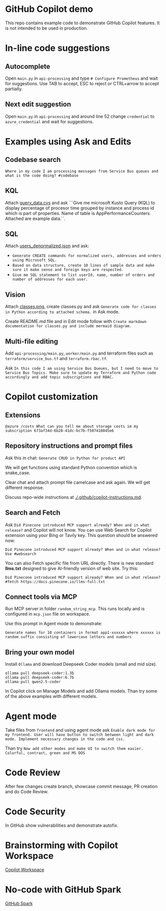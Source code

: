 # GitHub Copilot demo
This repo contains example code to demonstrate GitHub Copilot features. It is not intended to be used in production.

# In-line code suggestions
## Autocomplete
Open ```main.py``` in ```api-processing``` and type ```# Configure Prometheus``` and wait for suggestions. Use TAB to accept, ESC to reject or CTRL+arrow to accept partially.

## Next edit suggestion
Open ```main.py``` in ```api-processing``` and around line 52 change ```credential``` to ```azure_credential``` and wait for suggestions.

# Examples using Ask and Edits
## Codebase search
```Where in my code I am processing messages from Service Bus queues and what is the code doing? #codebase```

## KQL
Attach [query_data.cvs](./kql/query_data.csv) and ask ```Give me microsoft Kusto Query (KQL) to display percentage of procesor time grouped by instance and process id which is part of properties. Name of table is AppPerformanceCounters. Attached are example data.``.

## SQL
Attach [users_denormalized.json](./sql/users_denormalized.json) and ask:
- ```Generate CREATE commands for normalized users, addresses and orders using Microsoft SQL.```
- ```Based on data structure, create 10 lines of sample data and make sure it make sense and foreign keys are respected.```
- ```Give me SQL statement to list userId, name, number of orders and number of addresses for each user.```

## Vision
Attach [classes.png](./vision/classes.png), create classes.py and ask ```Generate code for classes in Python according to attached schema.```  in Ask mode.

Create README.md file and in Edit mode follow with ```Create markdown documentation for classes.py and include mermaid diagram.```

## Multi-file editing
Add ```api-processing/main.py```, ```worker/main.py``` and terraform files such as ```terraform/service_bus.tf``` and ```terraform.rbac.tf```.

Ask ```In this code I am using Service Bus Queues, but I need to move to Service Bus Topics. Make sure to update my Terraform and Python code accordingly and add topic subscriptions and RBAC.```

# Copilot customization
## Extensions
```@azure /costs What can you tell me about storage costs im my subscription 673af34d-6b28-41dc-bc7b-f507418045e6```

## Repository instructions and prompt files
Ask this in chat: ```Generate CRUD in Python for product API```

We will get functions using standard Python convention which is snake_case.

Clear chat and attach prompt file camelcase and ask again. We will get different response.

Discuss repo-wide instructions at [./.github/copilot-instructions.md](./.github/copilot-instructions.md).

## Search and Fetch
Ask ```Did Pinecone introduced MCP support already? When and in what release?``` and Copilot will not know.
You can use Web Search for Copilot extension using your Bing or Tavily key. This question should be answered now:

```Did Pinecone introduced MCP support already? When and in what release? Use #websearch```

You can also Fetch specific file from URL directly. There is new standard **llms.txt** designed to give AI-friendly version of web site. Try this:

```Did Pinecone introduced MCP support already? When and in what release? #fetch https://docs.pinecone.io/llms-full.txt```

## Connect tools via MCP
Run MCP server in folder ```random_string_mcp```. This runs locally and is configured in ```mcp.json``` file on workspace. 

Use this prompt in Agent mode to demonstrate:

```Generate names for 10 containers in format app1-xxxxxx where xxxxxx is random suffix consisting of lowercase letters and numbers```


## Bring your own model
Install ```Ollama``` and download Deepseek Coder models (small and mid size).

```
ollama pull deepseek-coder:1.3b
ollama pull deepseek-coder:6.7b
ollama pull qwen2.5-coder
```

In Copilot click on Manage Models and add Ollama models. Than try some of the above examples with different models.

# Agent mode
Take files from ```frontend``` and using agent mode ask ```Enable dark mode for my frontend. User will have button to switch between light and dark mode. Implement necessary changes in the code and css.```

Than try ```Now add other modes and make UI to switch them easier. Colorful, contrast, green and MS DOS```

# Code Review
After few changes create branch, showcase commit message, PR creation and do Code Review.

# Code Security
In GitHub show vulnerabilities and demonstrate autofix.

# Brainstorming with Copilot Workspace
[Copilot Workspace](https://copilot-workspace.githubnext.com/)

# No-code with GitHub Spark
[GitHub Spark](https://spark.githubnext.com/)